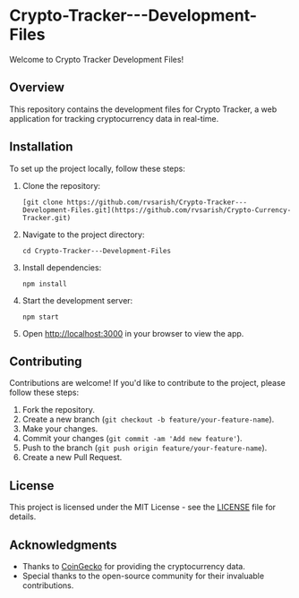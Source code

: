 # Crypto-Tracker---Development-Files

Welcome to Crypto Tracker Development Files!

## Overview

This repository contains the development files for Crypto Tracker, a web application for tracking cryptocurrency data in real-time.

## Installation

To set up the project locally, follow these steps:

1. Clone the repository:

   ```
   [git clone https://github.com/rvsarish/Crypto-Tracker---Development-Files.git](https://github.com/rvsarish/Crypto-Currency-Tracker.git)
   ```

2. Navigate to the project directory:

   ```
   cd Crypto-Tracker---Development-Files
   ```

3. Install dependencies:

   ```
   npm install
   ```

4. Start the development server:

   ```
   npm start
   ```

5. Open [http://localhost:3000](http://localhost:3000) in your browser to view the app.

## Contributing

Contributions are welcome! If you'd like to contribute to the project, please follow these steps:

1. Fork the repository.
2. Create a new branch (`git checkout -b feature/your-feature-name`).
3. Make your changes.
4. Commit your changes (`git commit -am 'Add new feature'`).
5. Push to the branch (`git push origin feature/your-feature-name`).
6. Create a new Pull Request.

## License

This project is licensed under the MIT License - see the [LICENSE](LICENSE) file for details.

## Acknowledgments

- Thanks to [CoinGecko](https://www.coingecko.com/) for providing the cryptocurrency data.
- Special thanks to the open-source community for their invaluable contributions.
